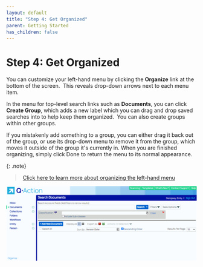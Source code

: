 ```yaml
---
layout: default
title: "Step 4: Get Organized"
parent: Getting Started
has_children: false
---
```

# Step 4: Get Organized
You can customize your left-hand menu by clicking the **Organize** link at the bottom of the screen.  This reveals drop-down arrows next to each menu item.  

In the menu for top-level search links such as **Documents**, you can click **Create Group**, which adds a new label which you can drag and drop saved searches into to help keep them organized.  You can also create groups within other groups.  

If you mistakenly add something to a group, you can either drag it back out of the group, or use its drop-down menu to remove it from the group, which moves it outside of the group it's currently in. When you are finished organizing, simply click Done to return the menu to its normal appearance.

{: .note}
> [Click here to learn more about organizing the left-hand menu](/docs/performing-searches/saved-search/organizing-personal-and-org-saved-searches)


![](/assets/images/organize.gif)